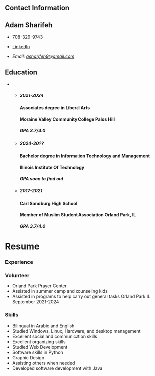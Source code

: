 <!DOCTYPE html>
<html lang="en">
<head>
  <meta charset="utf-8">
  <title>Adam's Resume</title>
  <link rel="stylesheet" href="css/reset.css">
  <link rel="stylesheet" href="css/style.css">
  <link rel="stylesheet" type="text/css" href="style.css">
  <link rel="stylesheet" href="https://cdnjs.cloudflare.com/ajax/libs/font-awesome/4.7.0/css/font-awesome.css" integrity="sha512-5A8nwdMOWrSz20fDsjczgUidUBR8liPYU+WymTZP1lmY9G6Oc7HlZv156XqnsgNUzTyMefFTcsFH/tnJE/+xBg==" crossorigin="anonymous" referrerpolicy="no-referrer" />
</head>
<body class="resume">
  <div class="container">
    <div class="left_Side">  
	<div class="contact Information">
	  <h2 class "title">Contact Information</h2> 
	  <h2 class "title">Adam Sharifeh</h2>
	  <ul>
	    <li>
	      <span class="icon"><i class="fa fa-phone" aria-hidden="true"></i></span>
	      <span class="text"> 708-329-9743</span>
        </li>
      </ul>	
    </div>
    <div class="contact Information"> 
	  <ul>
	    <li>
	      <span class="icon"><i class="fa fa-linkedin" aria-hidden="true"></i></span>
	      <span class="linkedin"> <p><a href="https://www.linkedin.com/feed/?trk=guest_homepage-basic_nav-header-signin" target="_blank" rel="noopener noreferrer">LinkedIn</a></p></span>
        </li>
      </ul>	
    </div>	
    <div class="contact Information">
	  <ul>
	    <li>
	      <span class="icon"><i class="fa fa-envelope-o" aria-hidden="true"></i></span>
	      <span class="text"> <address> Email: <a href="mailto:asharifeh9@gmail.com">asharifeh9@gmail.com</a> </address></span>
        </li>
      </ul>	
    </div>	  
	<div class="contactInfo education">
	  <h2 class "title">Education</h2> 
	  <ul>
	    <li>
		  <ul>
		    <li>
		      <h5>2021-2024</h5>
              <h4>Associates degree in Liberal Arts</h4>
			  <h4>Moraine Valley Community College Palos Hill</h4>
			  <h5>GPA 3.7/4.0</h5>
			</li>
            <li>
			  <h5>2024-20??</h5>
			  <h4>Bachelor degree in Information Technology and Management</h4> 
			  <h4>Illinois Institute Of Technology</h4>
			  <h5>GPA soon to find out</h5>
			</li>
          </ul>
		  <ul>
		    <li>
			  <h5>2017-2021</h5>
              <h4>Carl Sandburg High School</h4>
              <h4>Member of Muslim Student Association Orland Park, IL</h4>
              <h5>GPA 3.7/4.0</h5>
		    </li>
         </ul>   
      </ul>	
    </div>
  </div>
  <main>
    <h1>Resume</h1>
    <h3>Experience</h3>
    <h3>Volunteer</h3>
    <ul>
      <li>Orland Park Prayer Center</li>
      <li>Assisted in summer camp and counseling kids</li>
      <li>Assisted in programs to help carry out general tasks Orland Park IL September 2021-2024</li>
    </ul>
    <h3>Skills</h3>
    <ul>
      <li>Bilingual in Arabic and English</li>
      <li>Studied Windows, Linux, Hardware, and desktop management</li>
      <li>Excellent social and communication skills</li>
      <li>Excellent organizing skills</li>
      <li>Studied Web Development</li>
      <li>Software skills in Python</li>
      <li>Graphic Design</li>
	  <li>Assisting others when needed</li>
	  <li>Developed software development with Java</li>
    </ul>
  </main>
</body>
</html>
